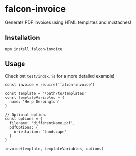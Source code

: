 # falcon-invoice
Generate PDF invoices using HTML templates and mustaches!

## Installation
```
npm install falcon-invoice

```


## Usage

Check out ```test/index.js``` for a more detailed example!

```
const invoice = require('falcon-invoice')

const template = '/path/to/templates'
const templateVariables = {
  name: 'Herp Derpington'
}

// Optional options
const options = {
  filename: 'differentName.pdf',
  pdfOptions: {
    orientation: 'landscape'
  }
}

invoice(template, templateVariables, options)
```
